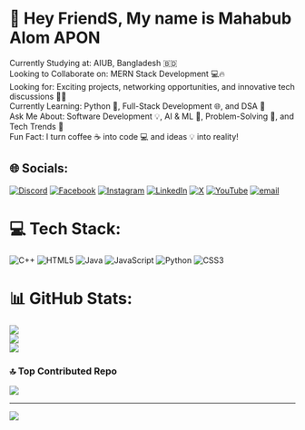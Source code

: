 # 💫 Hey FriendS, My name is Mahabub Alom APON
 Currently Studying at: AIUB, Bangladesh 🇧🇩<br>Looking to Collaborate on: MERN Stack Development 💻🔥<br>Looking for: Exciting projects, networking opportunities, and innovative tech discussions 🚀🤝<br>Currently Learning: Python 🐍, Full-Stack Development 🌐, and DSA 🧠<br>Ask Me About: Software Development 💡, AI & ML 🤖, Problem-Solving 🧩, and Tech Trends 🌟<br> Fun Fact: I turn coffee ☕ into code 💻 and ideas 💡 into reality!


## 🌐 Socials:
[![Discord](https://img.shields.io/badge/Discord-%237289DA.svg?logo=discord&logoColor=white)](https://discord.gg/https://discord.gg/8uzBgYkcnz) [![Facebook](https://img.shields.io/badge/Facebook-%231877F2.svg?logo=Facebook&logoColor=white)](https://facebook.com/https://www.facebook.com/aponalom2005) [![Instagram](https://img.shields.io/badge/Instagram-%23E4405F.svg?logo=Instagram&logoColor=white)](https://instagram.com/https://www.instagram.com/mahabubalomapon/) [![LinkedIn](https://img.shields.io/badge/LinkedIn-%230077B5.svg?logo=linkedin&logoColor=white)](https://linkedin.com/in/https://www.linkedin.com/in/mahabub-alom-apon-6373012ab/) [![X](https://img.shields.io/badge/X-black.svg?logo=X&logoColor=white)](https://x.com/https://x.com/aponalom2005) [![YouTube](https://img.shields.io/badge/YouTube-%23FF0000.svg?logo=YouTube&logoColor=white)](https://youtube.com/@@aponalom8462) [![email](https://img.shields.io/badge/Email-D14836?logo=gmail&logoColor=white)](mailto:aponalom2005@gmail.com) 

# 💻 Tech Stack:
![C++](https://img.shields.io/badge/c++-%2300599C.svg?style=for-the-badge&logo=c%2B%2B&logoColor=white) ![HTML5](https://img.shields.io/badge/html5-%23E34F26.svg?style=for-the-badge&logo=html5&logoColor=white) ![Java](https://img.shields.io/badge/java-%23ED8B00.svg?style=for-the-badge&logo=openjdk&logoColor=white) ![JavaScript](https://img.shields.io/badge/javascript-%23323330.svg?style=for-the-badge&logo=javascript&logoColor=%23F7DF1E) ![Python](https://img.shields.io/badge/python-3670A0?style=for-the-badge&logo=python&logoColor=ffdd54) ![CSS3](https://img.shields.io/badge/css3-%231572B6.svg?style=for-the-badge&logo=css3&logoColor=white)
# 📊 GitHub Stats:
![](https://github-readme-stats.vercel.app/api?username=AponALOM2005&theme=dark&hide_border=false&include_all_commits=true&count_private=true)<br/>
![](https://github-readme-streak-stats.herokuapp.com/?user=AponALOM2005&theme=dark&hide_border=false)<br/>
![](https://github-readme-stats.vercel.app/api/top-langs/?username=AponALOM2005&theme=dark&hide_border=false&include_all_commits=true&count_private=true&layout=compact)

### 🔝 Top Contributed Repo
![](https://github-contributor-stats.vercel.app/api?username=AponALOM2005&limit=5&theme=dark&combine_all_yearly_contributions=true)

---
[![](https://visitcount.itsvg.in/api?id=AponALOM2005&icon=0&color=0)](https://visitcount.itsvg.in)

<!-- Proudly created with GPRM ( https://gprm.itsvg.in ) -->

